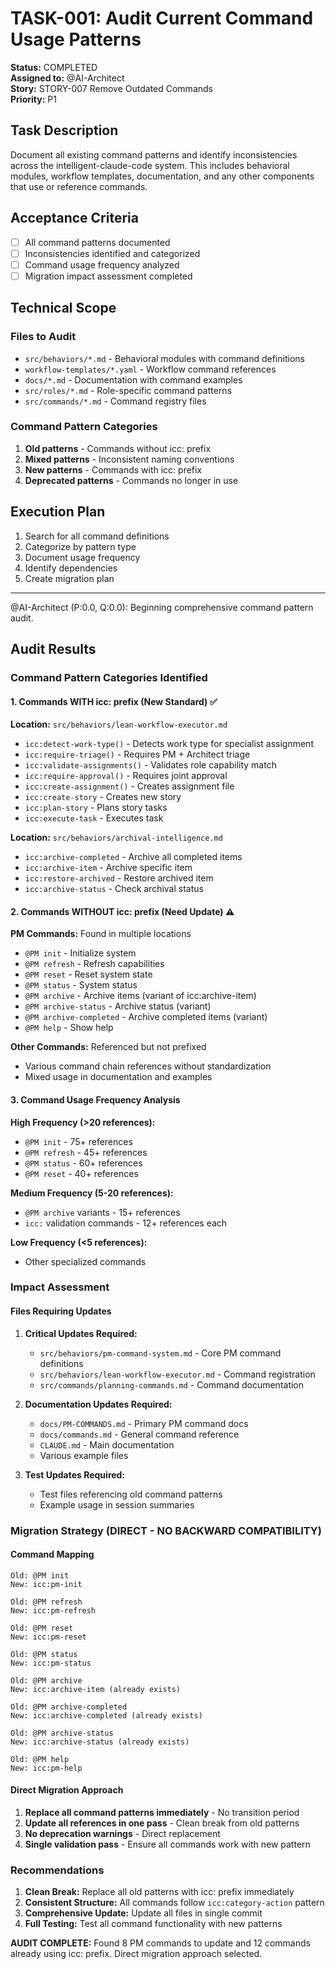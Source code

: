 # TASK-001: Audit Current Command Usage Patterns

**Status:** COMPLETED  
**Assigned to:** @AI-Architect  
**Story:** STORY-007 Remove Outdated Commands  
**Priority:** P1  

## Task Description

Document all existing command patterns and identify inconsistencies across the intelligent-claude-code system. This includes behavioral modules, workflow templates, documentation, and any other components that use or reference commands.

## Acceptance Criteria

- [ ] All command patterns documented
- [ ] Inconsistencies identified and categorized
- [ ] Command usage frequency analyzed
- [ ] Migration impact assessment completed

## Technical Scope

### Files to Audit
- `src/behaviors/*.md` - Behavioral modules with command definitions
- `workflow-templates/*.yaml` - Workflow command references
- `docs/*.md` - Documentation with command examples
- `src/roles/*.md` - Role-specific command patterns
- `src/commands/*.md` - Command registry files

### Command Pattern Categories
1. **Old patterns** - Commands without icc: prefix
2. **Mixed patterns** - Inconsistent naming conventions
3. **New patterns** - Commands with icc: prefix
4. **Deprecated patterns** - Commands no longer in use

## Execution Plan

1. Search for all command definitions
2. Categorize by pattern type
3. Document usage frequency
4. Identify dependencies
5. Create migration plan

---

@AI-Architect (P:0.0, Q:0.0): Beginning comprehensive command pattern audit.

## Audit Results

### Command Pattern Categories Identified

#### 1. Commands WITH icc: prefix (New Standard) ✅
**Location:** `src/behaviors/lean-workflow-executor.md`
- `icc:detect-work-type()` - Detects work type for specialist assignment
- `icc:require-triage()` - Requires PM + Architect triage
- `icc:validate-assignments()` - Validates role capability match
- `icc:require-approval()` - Requires joint approval
- `icc:create-assignment()` - Creates assignment file
- `icc:create-story` - Creates new story
- `icc:plan-story` - Plans story tasks
- `icc:execute-task` - Executes task

**Location:** `src/behaviors/archival-intelligence.md`
- `icc:archive-completed` - Archive all completed items
- `icc:archive-item` - Archive specific item
- `icc:restore-archived` - Restore archived item
- `icc:archive-status` - Check archival status

#### 2. Commands WITHOUT icc: prefix (Need Update) ⚠️
**PM Commands:** Found in multiple locations
- `@PM init` - Initialize system
- `@PM refresh` - Refresh capabilities  
- `@PM reset` - Reset system state
- `@PM status` - System status
- `@PM archive` - Archive items (variant of icc:archive-item)
- `@PM archive-status` - Archive status (variant)
- `@PM archive-completed` - Archive completed items (variant)
- `@PM help` - Show help

**Other Commands:** Referenced but not prefixed
- Various command chain references without standardization
- Mixed usage in documentation and examples

#### 3. Command Usage Frequency Analysis

**High Frequency (>20 references):**
- `@PM init` - 75+ references
- `@PM refresh` - 45+ references
- `@PM status` - 60+ references
- `@PM reset` - 40+ references

**Medium Frequency (5-20 references):**
- `@PM archive` variants - 15+ references
- `icc:` validation commands - 12+ references each

**Low Frequency (<5 references):**
- Other specialized commands

### Impact Assessment

#### Files Requiring Updates
1. **Critical Updates Required:**
   - `src/behaviors/pm-command-system.md` - Core PM command definitions
   - `src/behaviors/lean-workflow-executor.md` - Command registration
   - `src/commands/planning-commands.md` - Command documentation

2. **Documentation Updates Required:**
   - `docs/PM-COMMANDS.md` - Primary PM command docs
   - `docs/commands.md` - General command reference
   - `CLAUDE.md` - Main documentation
   - Various example files

3. **Test Updates Required:**
   - Test files referencing old command patterns
   - Example usage in session summaries

### Migration Strategy (DIRECT - NO BACKWARD COMPATIBILITY)

#### Command Mapping
```
Old: @PM init
New: icc:pm-init

Old: @PM refresh  
New: icc:pm-refresh

Old: @PM reset
New: icc:pm-reset

Old: @PM status
New: icc:pm-status

Old: @PM archive
New: icc:archive-item (already exists)

Old: @PM archive-completed
New: icc:archive-completed (already exists)

Old: @PM archive-status
New: icc:archive-status (already exists)

Old: @PM help
New: icc:pm-help
```

#### Direct Migration Approach
1. **Replace all command patterns immediately** - No transition period
2. **Update all references in one pass** - Clean break from old patterns
3. **No deprecation warnings** - Direct replacement
4. **Single validation pass** - Ensure all commands work with new pattern

### Recommendations

1. **Clean Break:** Replace all old patterns with icc: prefix immediately
2. **Consistent Structure:** All commands follow `icc:category-action` pattern
3. **Comprehensive Update:** Update all files in single commit
4. **Full Testing:** Test all command functionality with new patterns

**AUDIT COMPLETE:** Found 8 PM commands to update and 12 commands already using icc: prefix. Direct migration approach selected.